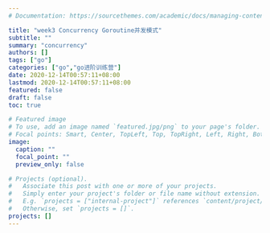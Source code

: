 ```yaml
---
# Documentation: https://sourcethemes.com/academic/docs/managing-content/

title: "week3 Concurrency Goroutine并发模式"
subtitle: ""
summary: "concurrency"
authors: []
tags: ["go"]
categories: ["go","go进阶训练营"]
date: 2020-12-14T00:57:11+08:00
lastmod: 2020-12-14T00:57:11+08:00
featured: false
draft: false
toc: true

# Featured image
# To use, add an image named `featured.jpg/png` to your page's folder.
# Focal points: Smart, Center, TopLeft, Top, TopRight, Left, Right, BottomLeft, Bottom, BottomRight.
image:
  caption: ""
  focal_point: ""
  preview_only: false

# Projects (optional).
#   Associate this post with one or more of your projects.
#   Simply enter your project's folder or file name without extension.
#   E.g. `projects = ["internal-project"]` references `content/project/deep-learning/index.md`.
#   Otherwise, set `projects = []`.
projects: []
---
```

